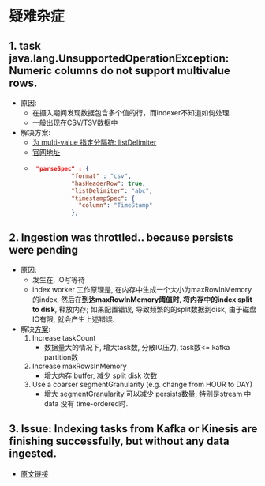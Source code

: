 # 疑难杂症
## 1. task java.lang.UnsupportedOperationException: Numeric columns do not support multivalue rows.
- 原因:
  - 在摄入期间发现数据包含多个值的行，而indexer不知道如何处理.
  - 一般出现在CSV/TSV数据中
- 解决方案:
  - [为 multi-value 指定分隔符: listDelimiter](https://support.imply.io/hc/en-us/articles/360004103373-Data-ingestion-failure-due-to-error-Numeric-columns-do-not-support-multivalue-rows-)
  - [官网地址](https://druid.apache.org/docs/latest/ingestion/data-formats.html#csv)
  - ```json
     "parseSpec" : {
               "format" : "csv",
               "hasHeaderRow": true,
               "listDelimiter": "abc",
               "timestampSpec": {
                 "column": "TimeStamp"
               },
    ```
## 2. Ingestion was throttled.. because persists were pending
- 原因:
  - 发生在, IO写等待
  - index worker 工作原理是, 在内存中生成一个大小为maxRowInMemory的index, 然后在**到达maxRowInMemory阈值时, 将内存中的index split to disk**, 释放内存; 如果配置错误, 导致频繁的的split数据到disk, 由于磁盘IO有限, 就会产生上述错误.
- 解决[方案](https://support.imply.io/hc/en-us/articles/360009051253-Issue-Indexing-tasks-from-Kafka-or-Kinesis-are-finishing-successfully-but-without-any-data-ingested-):
  1. Increase taskCount
     - 数据量大的情况下, 增大task数, 分散IO压力, task数<= kafka partition数
  2. Increase maxRowsInMemory
     - 增大内存 buffer, 减少 split disk 次数
  3. Use a coarser segmentGranularity (e.g. change from HOUR to DAY)
     - 增大 segmentGranularity 可以减少 persists数量, 特别是stream 中 data 没有 time-ordered时.
## 3. Issue: Indexing tasks from Kafka or Kinesis are finishing successfully, but without any data ingested.
- [原文链接](https://support.imply.io/hc/en-us/articles/360009051253-Issue-Indexing-tasks-from-Kafka-or-Kinesis-are-finishing-successfully-but-without-any-data-ingested-)